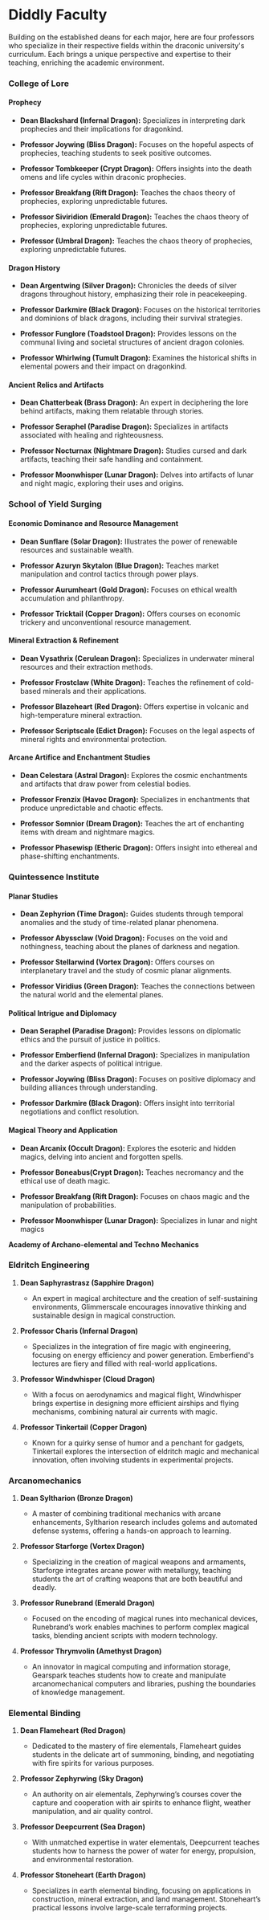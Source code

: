# Diddly Faculty




Building on the established deans for each major, here are four professors who specialize in their respective fields within the draconic university's curriculum. Each brings a unique perspective and expertise to their teaching, enriching the academic environment.

### College of Lore


#### Prophecy

- **Dean Blackshard (Infernal Dragon):** Specializes in interpreting dark prophecies and their implications for dragonkind.

- **Professor Joywing (Bliss Dragon):** Focuses on the hopeful aspects of prophecies, teaching students to seek positive outcomes.

- **Professor Tombkeeper (Crypt Dragon):** Offers insights into the death omens and life cycles within draconic prophecies.

- **Professor Breakfang (Rift Dragon):** Teaches the chaos theory of prophecies, exploring unpredictable futures.

- **Professor Siviridion  (Emerald Dragon):** Teaches the chaos theory of prophecies, exploring unpredictable futures.

- **Professor   (Umbral Dragon):** Teaches the chaos theory of prophecies, exploring unpredictable futures.



#### Dragon History

- **Dean  Argentwing (Silver Dragon):** Chronicles the deeds of silver dragons throughout history, emphasizing their role in peacekeeping.

- **Professor Darkmire (Black Dragon):** Focuses on the historical territories and dominions of black dragons, including their survival strategies.

- **Professor Funglore (Toadstool Dragon):** Provides lessons on the communal living and societal structures of ancient dragon colonies.

- **Professor Whirlwing (Tumult Dragon):** Examines the historical shifts in elemental powers and their impact on dragonkind.

#### Ancient Relics and Artifacts

- **Dean Chatterbeak (Brass Dragon):** An expert in deciphering the lore behind artifacts, making them relatable through stories.

- **Professor Seraphel (Paradise Dragon):** Specializes in artifacts associated with healing and righteousness.

- **Professor Nocturnax (Nightmare Dragon):** Studies cursed and dark artifacts, teaching their safe handling and containment.

- **Professor Moonwhisper (Lunar Dragon):** Delves into artifacts of lunar and night magic, exploring their uses and origins.

### School of Yield Surging

#### Economic Dominance and Resource Management

- **Dean Sunflare (Solar Dragon):** Illustrates the power of renewable resources and sustainable wealth.

- **Professor Azuryn Skytalon (Blue Dragon):** Teaches market manipulation and control tactics through power plays.

- **Professor Aurumheart (Gold Dragon):** Focuses on ethical wealth accumulation and philanthropy.

- **Professor Tricktail (Copper Dragon):** Offers courses on economic trickery and unconventional resource management.

#### Mineral Extraction & Refinement

- **Dean Vysathrix (Cerulean Dragon):** Specializes in underwater mineral resources and their extraction methods.

- **Professor Frostclaw (White Dragon):** Teaches the refinement of cold-based minerals and their applications.

- **Professor Blazeheart (Red Dragon):** Offers expertise in volcanic and high-temperature mineral extraction.

- **Professor Scriptscale (Edict Dragon):** Focuses on the legal aspects of mineral rights and environmental protection.

#### Arcane Artifice and Enchantment Studies

- **Dean Celestara (Astral Dragon):** Explores the cosmic enchantments and artifacts that draw power from celestial bodies.

- **Professor Frenzix (Havoc Dragon):** Specializes in enchantments that produce unpredictable and chaotic effects.

- **Professor Somnior (Dream Dragon):** Teaches the art of enchanting items with dream and nightmare magics.

- **Professor Phasewisp (Etheric Dragon):** Offers insight into ethereal and phase-shifting enchantments.

### Quintessence Institute

#### Planar Studies

- **Dean Zephyrion (Time Dragon):** Guides students through temporal anomalies and the study of time-related planar phenomena.

- **Professor Abyssclaw (Void Dragon):** Focuses on the void and nothingness, teaching about the planes of darkness and negation.

- **Professor Stellarwind (Vortex Dragon):** Offers courses on interplanetary travel and the study of cosmic planar alignments.

- **Professor Viridius (Green Dragon):** Teaches the connections between the natural world and the elemental planes.

#### Political Intrigue and Diplomacy

- **Dean Seraphel (Paradise Dragon):** Provides lessons on diplomatic ethics and the pursuit of justice in politics.

- **Professor Emberfiend (Infernal Dragon):** Specializes in manipulation and the darker aspects of political intrigue.

- **Professor Joywing (Bliss Dragon):** Focuses on positive diplomacy and building alliances through understanding.

- **Professor Darkmire (Black Dragon):** Offers insight into territorial negotiations and conflict resolution.

#### Magical Theory and Application

- **Dean Arcanix (Occult Dragon):** Explores the esoteric and hidden magics, delving into ancient and forgotten spells.

- **Professor Boneabus(Crypt Dragon):** Teaches necromancy and the ethical use of death magic.

- **Professor Breakfang (Rift Dragon):** Focuses on chaos magic and the manipulation of probabilities.

- **Professor Moonwhisper (Lunar Dragon):** Specializes in lunar and night magics

**Academy of Archano-elemental and Techno Mechanics**

### Eldritch Engineering

1. **Dean Saphyrastrasz (Sapphire Dragon)**
   - An expert in magical architecture and the creation of self-sustaining environments, Glimmerscale encourages innovative thinking and sustainable design in magical construction.

2. **Professor Charis (Infernal Dragon)**
   - Specializes in the integration of fire magic with engineering, focusing on energy efficiency and power generation. Emberfiend's lectures are fiery and filled with real-world applications.

3. **Professor Windwhisper (Cloud Dragon)**
   - With a focus on aerodynamics and magical flight, Windwhisper brings expertise in designing more efficient airships and flying mechanisms, combining natural air currents with magic.

4. **Professor Tinkertail (Copper Dragon)**
   - Known for a quirky sense of humor and a penchant for gadgets, Tinkertail explores the intersection of eldritch magic and mechanical innovation, often involving students in experimental projects.

### Arcanomechanics

1. **Dean Syltharion (Bronze Dragon)**
   - A master of combining traditional mechanics with arcane enhancements, Syltharion research includes golems and automated defense systems, offering a hands-on approach to learning.

2. **Professor Starforge (Vortex Dragon)**
   - Specializing in the creation of magical weapons and armaments, Starforge integrates arcane power with metallurgy, teaching students the art of crafting weapons that are both beautiful and deadly.

3. **Professor Runebrand (Emerald Dragon)**
   - Focused on the encoding of magical runes into mechanical devices, Runebrand’s work enables machines to perform complex magical tasks, blending ancient scripts with modern technology.

4. **Professor Thrymvolin (Amethyst Dragon)**
   - An innovator in magical computing and information storage, Gearspark teaches students how to create and manipulate arcanomechanical computers and libraries, pushing the boundaries of knowledge management.

### Elemental Binding

1. **Dean Flameheart (Red Dragon)**
   - Dedicated to the mastery of fire elementals, Flameheart guides students in the delicate art of summoning, binding, and negotiating with fire spirits for various purposes.

2. **Professor Zephyrwing (Sky Dragon)**
   - An authority on air elementals, Zephyrwing’s courses cover the capture and cooperation with air spirits to enhance flight, weather manipulation, and air quality control.

3. **Professor Deepcurrent (Sea Dragon)**
   - With unmatched expertise in water elementals, Deepcurrent teaches students how to harness the power of water for energy, propulsion, and environmental restoration.

4. **Professor Stoneheart (Earth Dragon)**
   - Specializes in earth elemental binding, focusing on applications in construction, mineral extraction, and land management. Stoneheart’s practical lessons involve large-scale terraforming projects.
